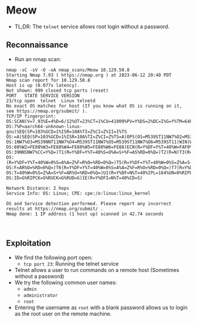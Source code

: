 # Meow

- TL;DR: The `telnet` service allows root login without a password.

## Reconnaissance

- Run an nmap scan:
```
nmap -sC -sV -O -oA nmap_scans/Meow 10.129.50.8
Starting Nmap 7.93 ( https://nmap.org ) at 2023-06-12 20:40 PDT
Nmap scan report for 10.129.50.8
Host is up (0.077s latency).
Not shown: 999 closed tcp ports (reset)
PORT   STATE SERVICE VERSION
23/tcp open  telnet  Linux telnetd
No exact OS matches for host (If you know what OS is running on it, see https://nmap.org/submit/ ).
TCP/IP fingerprint:
OS:SCAN(V=7.93%E=4%D=6/12%OT=23%CT=1%CU=41009%PV=Y%DS=2%DC=I%G=Y%TM=6487E54
OS:7%P=aarch64-unknown-linux-gnu)SEQ(SP=103%GCD=1%ISR=10A%TI=Z%CI=Z%II=I%TS
OS:=A)SEQ(SP=103%GCD=1%ISR=10A%TI=Z%CI=Z%TS=A)OPS(O1=M539ST11NW7%O2=M539ST1
OS:1NW7%O3=M539NNT11NW7%O4=M539ST11NW7%O5=M539ST11NW7%O6=M539ST11)WIN(W1=FE
OS:88%W2=FE88%W3=FE88%W4=FE88%W5=FE88%W6=FE88)ECN(R=Y%DF=Y%T=40%W=FAF0%O=M5
OS:39NNSNW7%CC=Y%Q=)T1(R=Y%DF=Y%T=40%S=O%A=S+%F=AS%RD=0%Q=)T2(R=N)T3(R=N)T4
OS:(R=Y%DF=Y%T=40%W=0%S=A%A=Z%F=R%O=%RD=0%Q=)T5(R=Y%DF=Y%T=40%W=0%S=Z%A=S+%
OS:F=AR%O=%RD=0%Q=)T6(R=Y%DF=Y%T=40%W=0%S=A%A=Z%F=R%O=%RD=0%Q=)T7(R=Y%DF=Y%
OS:T=40%W=0%S=Z%A=S+%F=AR%O=%RD=0%Q=)U1(R=Y%DF=N%T=40%IPL=164%UN=0%RIPL=G%R
OS:ID=G%RIPCK=G%RUCK=G%RUD=G)IE(R=Y%DFI=N%T=40%CD=S)

Network Distance: 2 hops
Service Info: OS: Linux; CPE: cpe:/o:linux:linux_kernel

OS and Service detection performed. Please report any incorrect results at https://nmap.org/submit/ .
Nmap done: 1 IP address (1 host up) scanned in 42.74 seconds
```
<br>

## Exploitation

- We find the following port open:
	- `tcp port 23`: Running the telnet service
- Telnet allows a user to run commands on a remote host (Sometimes without a password)
- We try the following common user names:
	- `admin`
	- `administrator`
	- `root`
- Entering the username as `root` with a blank password allows us to login as the root user on the remote machine.



